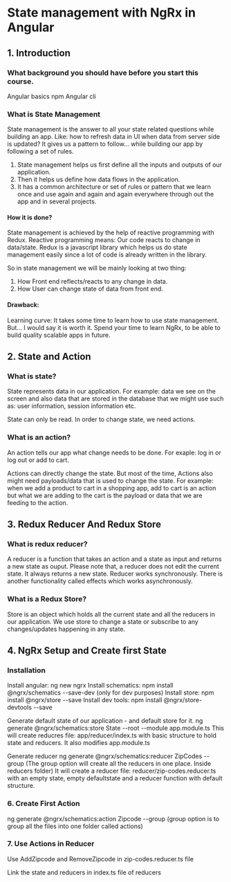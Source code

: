 # State management with NgRx in Angular

## 1. Introduction 

### What background you should have before you start this course.
Angular basics
npm 
Angular cli

### What is State Management
State management is the answer to all your state related questions while building an app. Like: how to refresh data in UI when data from server side is updated?
It gives us a pattern to follow... while building our app by following a set of rules. 

1. State management helps us first define all the inputs and outputs of our application. 
2. Then it helps us define how data flows in the application. 
3. It has a common architecture or set of rules or pattern that we learn once and use again and again and again everywhere through out the app and in several projects.

#### How it is done?
State management is achieved by the help of reactive programming with Redux. Reactive programming means: Our code reacts to change in data/state. Redux is a javascript library which helps us do state management easily since a lot of code is already written in the library.

So in state management we will be mainly looking at two thing:
1. How Front end reflects/reacts to any change in data.
2. How User can change state of data from front end.

#### Drawback:
Learning curve: It takes some time to learn how to use state management. But... I would say it is worth it. Spend your time to learn NgRx, to be able to build quality scalable apps in future.

## 2. State and Action

### What is state?
State represents data in our application. For example: data we see on the screen and also data that are stored in the database that we might use such as: user information, session information etc.

State can only be read. In order to change state, we need actions.

### What is an action?
An action tells our app what change needs to be done. For exaple: log in or log out or add to cart.

Actions can directly change the state. But most of the time, Actions also might need payloads/data that is used to change the state. For example: when we add a product to cart in a shopping app, add to cart is an action but what we are adding to the cart is the payload or data that we are feeding to the action.

## 3. Redux Reducer And Redux Store

### What is redux reducer?
A reducer is a function that takes an action and a state as input and returns a new state as ouput. Please note that, a reducer does not edit the current state. It always returns a new state. Reducer works synchronously. There is another functionality called effects which works asynchronously.

### What is a Redux Store?
Store is an object which holds all the current state and all the reducers in our application. We use store to change a state or subscribe to any changes/updates happening in any state.

## 4. NgRx Setup and Create first State

### Installation
Install angular: ng new ngrx
Install schematics: npm install @ngrx/schematics --save-dev (only for dev purposes)
Install store: npm install @ngrx/store --save
Install dev tools: npm install @ngrx/store-devtools --save

Generate default state of our application - and default store for it.
ng generate @ngrx/schematics:store State --root --module app.module.ts
This will create reducres file: app/reducer/index.ts with basic structure to hold state and reducers. It also modifies app.module.ts

Generate reducer
ng generate @ngrx/schematics:reducer ZipCodes --group (The group option will create all the reducers in one place. Inside reducers folder)
It will create a reducer file: reducer/zip-codes.reducer.ts with an empty state, empty defaultstate and a reducer function with default structure.

### 6. Create First Action
ng generate @ngrx/schematics:action Zipcode --group (group option is to group all the files into one folder called actions)

### 7. Use Actions in Reducer
Use AddZipcode and RemoveZipcode in zip-codes.reducer.ts file

Link the state and reducers in index.ts file of reducers

